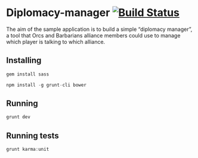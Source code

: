 Diplomacy-manager [![Build Status](https://travis-ci.org/padsbanger/Diplomacy-manager.svg?branch=master)](https://travis-ci.org/padsbanger/Diplomacy-manager)
=================

The aim of the sample application is to build a simple “diplomacy manager”, a tool that
Orcs and Barbarians alliance members could use to manage which player is talking to
which alliance.

## Installing
```ruby
gem install sass
```

```js
npm install -g grunt-cli bower
```

## Running
```js
grunt dev
```

## Running tests
```js
grunt karma:unit
```
